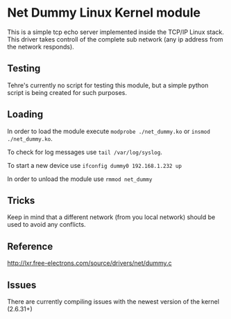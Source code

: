 # Net Dummy Linux Kernel module

This is a simple tcp echo server implemented inside the TCP/IP Linux stack.
This driver takes controll of the complete sub network (any ip address from the network responds).

## Testing

Tehre's currently no script for testing this module, but a simple python script is
being created for such purposes.

## Loading

In order to load the module execute `modprobe ./net_dummy.ko` or `insmod ./net_dummy.ko`.

To check for log messages use `tail /var/log/syslog`.

To start a new device use `ifconfig dummy0 192.168.1.232 up`

In order to unload the module use `rmmod net_dummy`

## Tricks

Keep in mind that a different network (from you local network) should be used to avoid any conflicts.

## Reference

http://lxr.free-electrons.com/source/drivers/net/dummy.c

## Issues

There are currently compiling issues with the newest version of the kernel (2.6.31+)